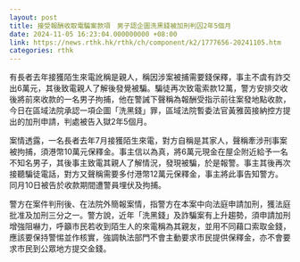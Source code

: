 ```yaml
---
layout: post
title: 接受報酬收取電騙案款項　男子認企圖洗黑錢被加刑判囚2年5個月
date: 2024-11-05 16:23:04.000000000 +08:00
link: https://news.rthk.hk/rthk/ch/component/k2/1777656-20241105.htm
categories: rthk
---
```


有長者去年接獲陌生來電訛稱是親人，稱因涉案被捕需要錢保釋，事主不虞有詐交出6萬元，其後致電親人了解後發覺被騙。騙徒再次致電索款12萬，警方安排交收後將前來收款的一名男子拘捕，他在警誡下聲稱為報酬受指示前往案發地點收款，今日在區域法院承認一項企圖「洗黑錢」罪，區域法院暫委法官黃雅茵接納控方提出的加刑申請，判處被告入獄2年5個月。

案情透露，一名長者去年7月接獲陌生來電，對方自稱是其家人，聲稱牽涉刑事案被拘捕，須港幣10萬元保釋金。事主信以為真，將6萬元現金在屋企附近給予一名不知名男子，其後事主致電其親人了解情況，發現被騙，於是報警。事主其後再次接聽騙徒電話，對方又聲稱需要多付港幣12萬元保釋金，事主將此事告知警方。同月10日被告於收款期間遭警員埋伏及拘捕。

警方在案件判刑後、在法院外簡報案情，指警方在本案中向法庭申請加刑，獲法庭批准及加刑三分之一。警方說，近年「洗黑錢」及詐騙案有上升趨勢，須申請加刑增強阻嚇力，呼籲市民若收到陌生人的來電稱為其親友，並用不同藉口索取金錢，應該要保持警惕並作核實，強調執法部門不會主動要求市民提供保釋金，亦不會要求市民到公眾地方提交金錢。
